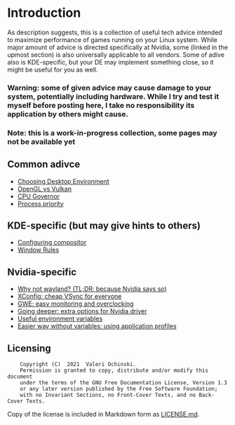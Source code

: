 # Introduction

As description suggests, this is a collection of useful tech advice intended to maximize performance of games running on your Linux system. While major amount of advice is directed specifically at Nvidia, some (linked in the upmost section) is also universally applicable to all vendors. Some of adive also is KDE-specific, but your DE may implement something close, so it might be useful for you as well.

### Warning: some of given advice may cause damage to your system, potentially including hardware. While I try and test it myself before posting here, I take no responsibility its application by others might cause.

### Note: this is a work-in-progress collection, some pages may not be available yet

## Common adivce
* [Choosing Desktop Environment](common/choosing-de.md)
* [OpenGL vs Vulkan](common/gl-vs-vulkan.md)
* [CPU Governor](common/cpu-governor.md)
* [Process priority](common/nice.md)

## KDE-specific (but may give hints to others)
* [Configuring compositor](kde/compositor.md)
* [Window Rules](kde/windowrules.md)

## Nvidia-specific
* [Why not wayland? (TL;DR: because Nvidia says so)](nvidia/wayland.md)
* [XConfig: cheap VSync for everyone](nvidia/xconfig.md)
* [GWE: easy monitoring and overclocking](nvidia/gwe.md)
* [Going deeper: extra options for Nvidia driver](nvidia/driver.md)
* [Useful environment variables](nvidia/variables.md)
* [Easier way without variables: using application profiles](nvidia/profiles.md)

## Licensing

        Copyright (C)  2021  Valeri Ochinski.
        Permission is granted to copy, distribute and/or modify this document
        under the terms of the GNU Free Documentation License, Version 1.3
        or any later version published by the Free Software Foundation;
        with no Invariant Sections, no Front-Cover Texts, and no Back-Cover Texts.

Copy of the license is included in Markdown form as [LICENSE.md](LICENSE.md).
